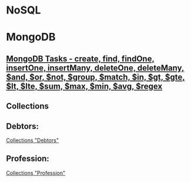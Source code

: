 # NoSQL
# MongoDB

## [MongoDB Tasks - create, find, findOne, insertOne, insertMany, deleteOne, deleteMany, $and, $or, $not, $group, $match, $in, $gt, $gte, $lt, $lte, $sum, $max, $min, $avg, $regex](https://github.com/RomanPravdiuk/NoSQL/blob/main/NoSQL%20Tasks.md)

## Collections

## Debtors:

[Collections "Debtors"](https://github.com/RomanPravdiuk/NoSQL/blob/main/Collections%22People%22.json)

## Profession:

[Collections "Profession"](https://github.com/RomanPravdiuk/NoSQL/blob/main/Collections%22Orders%22.json)
